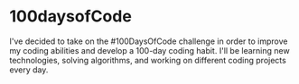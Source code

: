 # 100daysofCode
I've decided to take on the #100DaysOfCode challenge in order to improve my coding abilities and develop a 100-day coding habit. I'll be learning new technologies, solving algorithms, and working on different coding projects every day.
